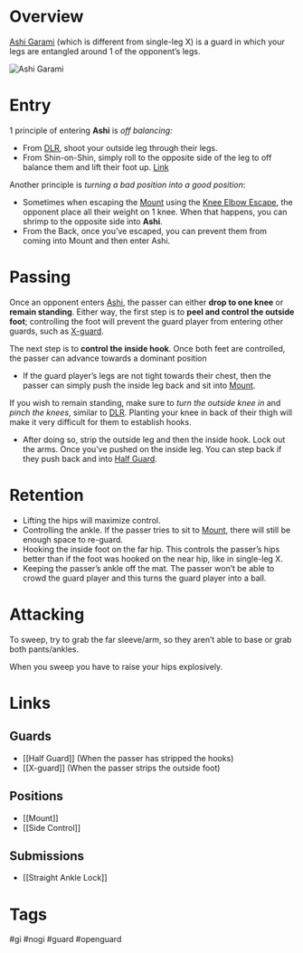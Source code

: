 # Overview
<u>Ashi Garami</u> (which is different from single-leg X) is a guard in which your legs are entangled around 1 of the opponent’s legs.

![Ashi Garami](https://cdn.shopify.com/s/files/1/0363/5125/files/Ashi-Entry-1024x576_large.jpg)
# Entry
1 principle of entering **Ashi** is *off balancing:*
- From [DLR](obsidian://open?vault=Obsidian-BJJ-Notes&file=Guards%2FDe%20La%20Riva), shoot your outside leg through their legs. 
- From Shin-on-Shin, simply roll to the opposite side of the leg to off balance them and lift their foot up. [Link](https://www.youtube.com/watch?v=kQQTST4DySY)

Another principle is *turning a bad position into a good position*:
- Sometimes when escaping the [Mount](obsidian://open?vault=Obsidian-BJJ-Notes&file=Positions%2FMount) using the [Knee Elbow Escape](obsidian://open?vault=Obsidian-BJJ-Notes&file=Escapes%2FKnee%20Elbow%20Escape), the opponent place all their weight on 1 knee. When that happens, you can shrimp to the opposite side into **Ashi**.
- From the Back, once you’ve escaped, you can prevent them from coming into Mount and then enter Ashi.
# Passing
Once an opponent enters <u>Ashi</u>, the passer can either **drop to one knee** or **remain standing**. Either way, the first step is to **peel and control the outside foot**; controlling the foot will prevent the guard player from entering other guards, such as [X-guard](obsidian://open?vault=Obsidian-BJJ-Notes&file=Guards%2FX-guard).

The next step is to **control the inside hook**. Once both feet are controlled, the passer can advance towards a dominant position
- If the guard player’s legs are not tight towards their chest, then the passer can simply push the inside leg back and sit into [Mount](obsidian://open?vault=Obsidian-BJJ-Notes&file=Positions%2FMount).

If you wish to remain standing, make sure to *turn the outside knee in* and *pinch the knees*, similar to [DLR](obsidian://open?vault=Obsidian-BJJ-Notes&file=Guards%2FDe%20La%20Riva). Planting your knee in back of their thigh will make it very difficult for them to establish hooks.
- After doing so, strip the outside leg and then the inside hook. Lock out the arms. Once you’ve pushed on the inside leg. You can step back if they push back and into [Half Guard](obsidian://open?vault=Obsidian-BJJ-Notes&file=Guards%2FHalf%20Guard).
# Retention
- Lifting the hips will maximize control.
- Controlling the ankle. If the passer tries to sit to [Mount](obsidian://open?vault=Obsidian-BJJ-Notes&file=Positions%2FMount), there will still be enough space to re-guard.
- Hooking the inside foot on the far hip. This controls the passer’s hips better than if the foot was hooked on the near hip, like in single-leg X.
- Keeping the passer’s ankle off the mat. The passer won’t be able to crowd the guard player and this turns the guard player into a ball.
# Attacking
To sweep, try to grab the far sleeve/arm, so they aren’t able to base or grab both pants/ankles.

When you sweep you have to raise your hips explosively.
# Links
## Guards
- [[Half Guard]] (When the passer has stripped the hooks)
- [[X-guard]] (When the passer strips the outside foot)
## Positions
- [[Mount]]
- [[Side Control]]
## Submissions
- [[Straight Ankle Lock]]
# Tags
#gi #nogi #guard #openguard 